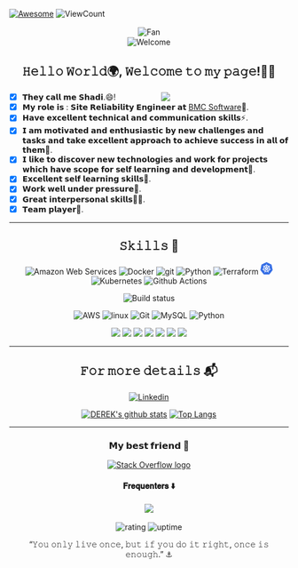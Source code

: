 <!-- Shadi Badir -->
<!-- Stop copy my github profile -->
<!-- Be different babe ;) -->

[![Awesome](https://awesome.re/badge.svg)](https://awesome.re)
![ViewCount](http://bit.ly/Thomas-Github-Visits)

<!-- Shadi Badir -->
<div align="center">
<img src="https://github.com/fnky/fnky/raw/fnky/img/fan-1.gif" alt="Fan" align="center">
</div>
<div align="center">
<img src="https://github.com/fnky/fnky/raw/fnky/img/welcome-fire.gif" alt="Welcome" align="center">
</div>

<!-- Shadi Badir -->
<div align="center">
<h2>𝙷𝚎𝚕𝚕𝚘 𝚆𝚘𝚛𝚕𝚍🌍, 𝚆𝚎𝚕𝚌𝚘𝚖𝚎 𝚝𝚘 𝚖𝚢 𝚙𝚊𝚐𝚎!🧑‍💻</h2>
  </div>

<img align='right' src="https://media.giphy.com/media/M9gbBd9nbDrOTu1Mqx/giphy.gif" width="230">

- [x] 𝗧𝗵𝗲𝘆 𝗰𝗮𝗹𝗹 𝗺𝗲 𝗦𝗵𝗮𝗱𝗶.😄!
- [x] 𝗠𝘆 𝗿𝗼𝗹𝗲 𝗶𝘀 : 𝗦𝗶𝘁𝗲 𝗥𝗲𝗹𝗶𝗮𝗯𝗶𝗹𝗶𝘁𝘆 𝗘𝗻𝗴𝗶𝗻𝗲𝗲𝗿 𝗮𝘁 [BMC Software](https://www.bmc.com):round_pushpin:.
- [x] 𝗛𝗮𝘃𝗲 𝗲𝘅𝗰𝗲𝗹𝗹𝗲𝗻𝘁 𝘁𝗲𝗰𝗵𝗻𝗶𝗰𝗮𝗹 𝗮𝗻𝗱 𝗰𝗼𝗺𝗺𝘂𝗻𝗶𝗰𝗮𝘁𝗶𝗼𝗻 𝘀𝗸𝗶𝗹𝗹𝘀⚡.
- [x] 𝗜 𝗮𝗺 𝗺𝗼𝘁𝗶𝘃𝗮𝘁𝗲𝗱 𝗮𝗻𝗱 𝗲𝗻𝘁𝗵𝘂𝘀𝗶𝗮𝘀𝘁𝗶𝗰 𝗯𝘆 𝗻𝗲𝘄 𝗰𝗵𝗮𝗹𝗹𝗲𝗻𝗴𝗲𝘀 𝗮𝗻𝗱 𝘁𝗮𝘀𝗸𝘀 𝗮𝗻𝗱 𝘁𝗮𝗸𝗲 𝗲𝘅𝗰𝗲𝗹𝗹𝗲𝗻𝘁 𝗮𝗽𝗽𝗿𝗼𝗮𝗰𝗵 𝘁𝗼 𝗮𝗰𝗵𝗶𝗲𝘃𝗲 𝘀𝘂𝗰𝗰𝗲𝘀𝘀 𝗶𝗻 𝗮𝗹𝗹 𝗼𝗳 𝘁𝗵𝗲𝗺🧠.
- [x] 𝗜 𝗹𝗶𝗸𝗲 𝘁𝗼 𝗱𝗶𝘀𝗰𝗼𝘃𝗲𝗿 𝗻𝗲𝘄 𝘁𝗲𝗰𝗵𝗻𝗼𝗹𝗼𝗴𝗶𝗲𝘀 𝗮𝗻𝗱 𝘄𝗼𝗿𝗸 𝗳𝗼𝗿 𝗽𝗿𝗼𝗷𝗲𝗰𝘁𝘀 𝘄𝗵𝗶𝗰𝗵 𝗵𝗮𝘃𝗲 𝘀𝗰𝗼𝗽𝗲 𝗳𝗼𝗿 𝘀𝗲𝗹𝗳 𝗹𝗲𝗮𝗿𝗻𝗶𝗻𝗴 𝗮𝗻𝗱 𝗱𝗲𝘃𝗲𝗹𝗼𝗽𝗺𝗲𝗻𝘁💫.
- [x] 𝗘𝘅𝗰𝗲𝗹𝗹𝗲𝗻𝘁 𝘀𝗲𝗹𝗳 𝗹𝗲𝗮𝗿𝗻𝗶𝗻𝗴 𝘀𝗸𝗶𝗹𝗹𝘀🦁.
- [x] 𝗪𝗼𝗿𝗸 𝘄𝗲𝗹𝗹 𝘂𝗻𝗱𝗲𝗿 𝗽𝗿𝗲𝘀𝘀𝘂𝗿𝗲🦸.
- [x] 𝗚𝗿𝗲𝗮𝘁 𝗶𝗻𝘁𝗲𝗿𝗽𝗲𝗿𝘀𝗼𝗻𝗮𝗹 𝘀𝗸𝗶𝗹𝗹𝘀🧞‍♂️.
- [x] 𝗧𝗲𝗮𝗺 𝗽𝗹𝗮𝘆𝗲𝗿👤.

---

<!-- Shadi Badir -->
<div align="center">
  
<h2>𝚂𝚔𝚒𝚕𝚕𝚜 🚀</h2>
<p>
  <img alt="Amazon Web Services" src="https://img.shields.io/badge/Amazon_Web_Services-232F3E?style=flat-square&logo=amazon-aws&logoColor=white" />
  <img alt="Docker" src="https://img.shields.io/badge/-Docker-46a2f1?style=flat-square&logo=docker&logoColor=white" />
  <img alt="git" src="https://img.shields.io/badge/-Git-F05032?style=flat-square&logo=git&logoColor=white" />
  <img alt="Python" src="https://img.shields.io/badge/Python-3776AB?style=flat-square&logo=python&logoColor=white" />
  <img alt="Terraform" src="https://badgen.net/badge/icon/terraform?icon=terraform&label" />
  <img alt="Kubernetes" src="https://github.com/kubernetes/kubernetes/blob/master/logo/logo.svg" width="22" /> <img alt="Kubernetes" src="https://badgen.net/badge/icon/Kubernetes?icon=kubernetes&label" />
  <img alt="Github Actions" src="https://img.shields.io/badge/-Github_Actions-2088FF?style=flat-square&logo=github-actions&logoColor=white" />
</p>

![Build status](https://houssemdellai.visualstudio.com/Java-SpringBoot-WebApp/_apis/build/status/Java-SpringBoot-Maven-CI)

<p>
 <img title="AWS" alt="AWS" src="https://raw.githubusercontent.com/Thomas-George-T/Thomas-George-T/master/assets/aws.svg" width="60" height="28" />
 <img title="linux" alt="linux" src="https://raw.githubusercontent.com/Thomas-George-T/Thomas-George-T/master/assets/linux-tux.svg" width="28" />
  <img title="Git" alt="Git" src="https://raw.githubusercontent.com/Thomas-George-T/Thomas-George-T/master/assets/git.svg" width="70" height="28" />
  <img title="MySQL" alt="MySQL" src="https://raw.githubusercontent.com/Thomas-George-T/Thomas-George-T/master/assets/mysql.svg" width="40" height="28" />
  <img title="Python" alt="Python" src="https://raw.githubusercontent.com/Thomas-George-T/Thomas-George-T/master/assets/python.svg" width="40" height="28" />
</p>
<a href="https://www.python.org/" title="Python"><img src="https://raw.githubusercontent.com/hussainweb/hussainweb/main/icons/python.png" /></a>
<a href="https://git-scm.com/" title="Git"><img src="https://raw.githubusercontent.com/hussainweb/hussainweb/main/icons/git.png" /></a>
<a href="https://www.docker.com/" title="Docker"><img src="https://raw.githubusercontent.com/hussainweb/hussainweb/main/icons/docker.png" /></a>
<a href="https://github.com/" title="GitHub"><img src="https://raw.githubusercontent.com/hussainweb/hussainweb/main/icons/github.png" /></a>
<a href="https://www.terraform.io/" title="Terraform"><img src="https://raw.githubusercontent.com/hussainweb/hussainweb/main/icons/terraform.png" /></a>
<a href="https://www.ansible.com/" title="Ansible"><img src="https://raw.githubusercontent.com/hussainweb/hussainweb/main/icons/ansible.png" /></a>
<a href="https://code.visualstudio.com/" title="Visual Studio Code"><img src="https://raw.githubusercontent.com/hussainweb/hussainweb/main/icons/vscode.png" /></a>

</div>

---

<!-- Shadi Badir -->
<div align="center">
<h2>𝙵𝚘𝚛 𝚖𝚘𝚛𝚎 𝚍𝚎𝚝𝚊𝚒𝚕𝚜 📬</h2>

<a href = "https://www.linkedin.com/in/shadi-badir/" target = "_self"> <img src="https://img.shields.io/badge/LinkedIn-0077B5?style=for-the-badge&logo=linkedin&logoColor=white" alt = "Linkedin" border = "0"/> </a>

[![DEREK's github stats](https://github-readme-stats.vercel.app/api?username=shadibdair&show_icons=true&theme=solarized-light)](https://github.com/shadibdair)
[![Top Langs](https://github-readme-stats.vercel.app/api/top-langs/?username=shadibdair&layout=compact&theme=solarized-light)](https://github.com/anuraghazra/github-readme-stats)

  </div>
  
 ---
  
<!-- Shadi Badir -->
<div align="center">
<h3>𝗠𝘆 𝗯𝗲𝘀𝘁 𝗳𝗿𝗶𝗲𝗻𝗱 💬</h3>

[<img src="https://img.shields.io/badge/Stack%20Overflow-282C34?logo=stackoverflow&logoColor=FE7A16" alt="Stack Overflow logo" title="Stack Overflow" height="25" />](https://stackoverflow.com)

<!-- <p align="center">
  Visitor count<br>
  <img src="https://profile-counter.glitch.me/itgoyo/count.svg" />
</p> -->
  </div>

<p>
  <div align="center">
    <h4>𝐅𝐫𝐞𝐪𝐮𝐞𝐧𝐭𝐞𝐫𝐬 ⬇️</h4>
    
  <a href="https://count.getloli.com/"><img src="https://count.getloli.com/get/@:shadibdair"></a>
    </div>
</p>


<!--
**shadibdair/shadibdair** is a ✨ _special_ ✨ repository because its `README.md` (this file) appears on your GitHub profile.

Here are some ideas to get you started:

- 🔭 I’m currently working on ...
- 🌱 I’m currently learning ...
- 👯 I’m looking to collaborate on ...
- 🤔 I’m looking for help with ...
- 💬 Ask me about ...
- 📫 How to reach me: ...
- 😄 Pronouns: ...
- ⚡ Fun fact: ...
-->

<!-- Shadi Badir -->
<div align="center">
  
![rating](https://img.shields.io/badge/rating-★★★★☆-brightgreen)
![uptime](https://img.shields.io/badge/uptime-100%25-brightgreen)
  </div>
  
<div align="center">
  
 “𝚈𝚘𝚞 𝚘𝚗𝚕𝚢 𝚕𝚒𝚟𝚎 𝚘𝚗𝚌𝚎, 𝚋𝚞𝚝 𝚒𝚏 𝚢𝚘𝚞 𝚍𝚘 𝚒𝚝 𝚛𝚒𝚐𝚑𝚝, 𝚘𝚗𝚌𝚎 𝚒𝚜 𝚎𝚗𝚘𝚞𝚐𝚑.” :anchor:
  </div>
